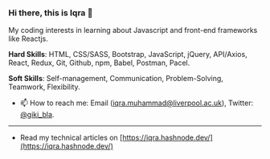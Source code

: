 ### Hi there, this is Iqra 👋

My coding interests in learning about Javascript and front-end frameworks like Reactjs.
 
**Hard Skills**: HTML, CSS/SASS, Bootstrap, JavaScript, jQuery, API/Axios, React, Redux, Git, Github, npm, Babel, Postman, Pacel.

**Soft Skills**: Self-management, Communication, Problem-Solving, Teamwork, Flexibility.

- 📫 How to reach me: Email (iqra.muhammad@liverpool.ac.uk), Twitter: [@giki_bla](https://twitter.com/giki_bla).
--------------

- Read my technical articles on [https://iqra.hashnode.dev/](https://iqra.hashnode.dev/)



